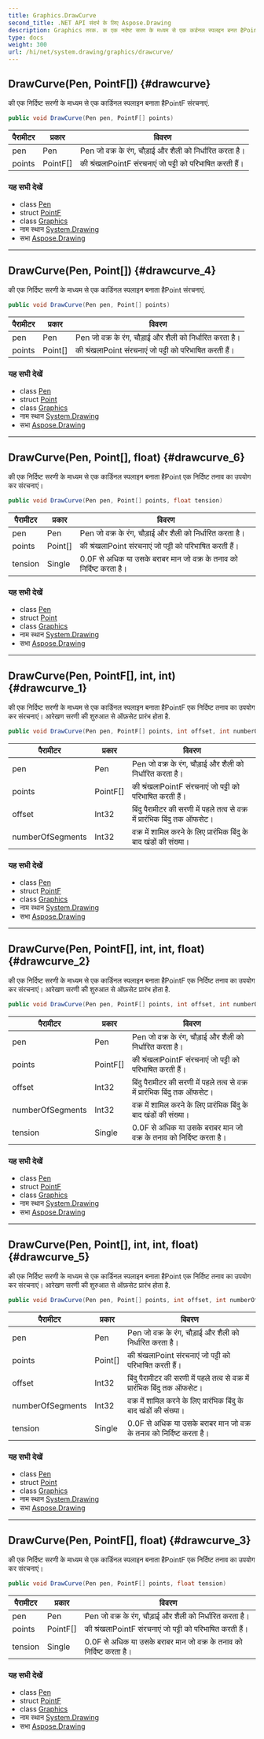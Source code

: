 ```yaml
---
title: Graphics.DrawCurve
second_title: .NET API संदर्भ के लिए Aspose.Drawing
description: Graphics तरक. क एक नर्दष्ट सरण के मध्यम से एक कर्डनल स्पलइन बनत हैPointF संरचनएं.
type: docs
weight: 300
url: /hi/net/system.drawing/graphics/drawcurve/
---
```

## DrawCurve(Pen, PointF[]) {#drawcurve}

की एक निर्दिष्ट सरणी के माध्यम से एक कार्डिनल स्पलाइन बनाता हैPointF संरचनाएं.

```csharp
public void DrawCurve(Pen pen, PointF[] points)
```

| पैरामीटर | प्रकार | विवरण |
| --- | --- | --- |
| pen | Pen | Pen जो वक्र के रंग, चौड़ाई और शैली को निर्धारित करता है। |
| points | PointF[] | की श्रंखलाPointF संरचनाएं जो पट्टी को परिभाषित करती हैं। |

### यह सभी देखें

* class [Pen](../../pen/)
* struct [PointF](../../pointf/)
* class [Graphics](../)
* नाम स्थान [System.Drawing](../../graphics/)
* सभा [Aspose.Drawing](../../../)

---

## DrawCurve(Pen, Point[]) {#drawcurve_4}

की एक निर्दिष्ट सरणी के माध्यम से एक कार्डिनल स्पलाइन बनाता हैPoint संरचनाएं.

```csharp
public void DrawCurve(Pen pen, Point[] points)
```

| पैरामीटर | प्रकार | विवरण |
| --- | --- | --- |
| pen | Pen | Pen जो वक्र के रंग, चौड़ाई और शैली को निर्धारित करता है। |
| points | Point[] | की श्रंखलाPoint संरचनाएं जो पट्टी को परिभाषित करती हैं। |

### यह सभी देखें

* class [Pen](../../pen/)
* struct [Point](../../point/)
* class [Graphics](../)
* नाम स्थान [System.Drawing](../../graphics/)
* सभा [Aspose.Drawing](../../../)

---

## DrawCurve(Pen, Point[], float) {#drawcurve_6}

की एक निर्दिष्ट सरणी के माध्यम से एक कार्डिनल स्पलाइन बनाता हैPoint एक निर्दिष्ट तनाव का उपयोग कर संरचनाएं।

```csharp
public void DrawCurve(Pen pen, Point[] points, float tension)
```

| पैरामीटर | प्रकार | विवरण |
| --- | --- | --- |
| pen | Pen | Pen जो वक्र के रंग, चौड़ाई और शैली को निर्धारित करता है। |
| points | Point[] | की श्रंखलाPoint संरचनाएं जो पट्टी को परिभाषित करती हैं। |
| tension | Single | 0.0F से अधिक या उसके बराबर मान जो वक्र के तनाव को निर्दिष्ट करता है। |

### यह सभी देखें

* class [Pen](../../pen/)
* struct [Point](../../point/)
* class [Graphics](../)
* नाम स्थान [System.Drawing](../../graphics/)
* सभा [Aspose.Drawing](../../../)

---

## DrawCurve(Pen, PointF[], int, int) {#drawcurve_1}

की एक निर्दिष्ट सरणी के माध्यम से एक कार्डिनल स्पलाइन बनाता हैPointF एक निर्दिष्ट तनाव का उपयोग कर संरचनाएं। आरेखण सरणी की शुरुआत से ऑफ़सेट प्रारंभ होता है.

```csharp
public void DrawCurve(Pen pen, PointF[] points, int offset, int numberOfSegments)
```

| पैरामीटर | प्रकार | विवरण |
| --- | --- | --- |
| pen | Pen | Pen जो वक्र के रंग, चौड़ाई और शैली को निर्धारित करता है। |
| points | PointF[] | की श्रंखलाPointF संरचनाएं जो पट्टी को परिभाषित करती हैं। |
| offset | Int32 | बिंदु पैरामीटर की सरणी में पहले तत्व से वक्र में प्रारंभिक बिंदु तक ऑफसेट। |
| numberOfSegments | Int32 | वक्र में शामिल करने के लिए प्रारंभिक बिंदु के बाद खंडों की संख्या। |

### यह सभी देखें

* class [Pen](../../pen/)
* struct [PointF](../../pointf/)
* class [Graphics](../)
* नाम स्थान [System.Drawing](../../graphics/)
* सभा [Aspose.Drawing](../../../)

---

## DrawCurve(Pen, PointF[], int, int, float) {#drawcurve_2}

की एक निर्दिष्ट सरणी के माध्यम से एक कार्डिनल स्पलाइन बनाता हैPointF एक निर्दिष्ट तनाव का उपयोग कर संरचनाएं। आरेखण सरणी की शुरुआत से ऑफ़सेट प्रारंभ होता है.

```csharp
public void DrawCurve(Pen pen, PointF[] points, int offset, int numberOfSegments, float tension)
```

| पैरामीटर | प्रकार | विवरण |
| --- | --- | --- |
| pen | Pen | Pen जो वक्र के रंग, चौड़ाई और शैली को निर्धारित करता है। |
| points | PointF[] | की श्रंखलाPointF संरचनाएं जो पट्टी को परिभाषित करती हैं। |
| offset | Int32 | बिंदु पैरामीटर की सरणी में पहले तत्व से वक्र में प्रारंभिक बिंदु तक ऑफसेट। |
| numberOfSegments | Int32 | वक्र में शामिल करने के लिए प्रारंभिक बिंदु के बाद खंडों की संख्या। |
| tension | Single | 0.0F से अधिक या उसके बराबर मान जो वक्र के तनाव को निर्दिष्ट करता है। |

### यह सभी देखें

* class [Pen](../../pen/)
* struct [PointF](../../pointf/)
* class [Graphics](../)
* नाम स्थान [System.Drawing](../../graphics/)
* सभा [Aspose.Drawing](../../../)

---

## DrawCurve(Pen, Point[], int, int, float) {#drawcurve_5}

की एक निर्दिष्ट सरणी के माध्यम से एक कार्डिनल स्पलाइन बनाता हैPoint एक निर्दिष्ट तनाव का उपयोग कर संरचनाएं। आरेखण सरणी की शुरुआत से ऑफ़सेट प्रारंभ होता है.

```csharp
public void DrawCurve(Pen pen, Point[] points, int offset, int numberOfSegments, float tension)
```

| पैरामीटर | प्रकार | विवरण |
| --- | --- | --- |
| pen | Pen | Pen जो वक्र के रंग, चौड़ाई और शैली को निर्धारित करता है। |
| points | Point[] | की श्रंखलाPoint संरचनाएं जो पट्टी को परिभाषित करती हैं। |
| offset | Int32 | बिंदु पैरामीटर की सरणी में पहले तत्व से वक्र में प्रारंभिक बिंदु तक ऑफसेट। |
| numberOfSegments | Int32 | वक्र में शामिल करने के लिए प्रारंभिक बिंदु के बाद खंडों की संख्या। |
| tension | Single | 0.0F से अधिक या उसके बराबर मान जो वक्र के तनाव को निर्दिष्ट करता है। |

### यह सभी देखें

* class [Pen](../../pen/)
* struct [Point](../../point/)
* class [Graphics](../)
* नाम स्थान [System.Drawing](../../graphics/)
* सभा [Aspose.Drawing](../../../)

---

## DrawCurve(Pen, PointF[], float) {#drawcurve_3}

की एक निर्दिष्ट सरणी के माध्यम से एक कार्डिनल स्पलाइन बनाता हैPointF एक निर्दिष्ट तनाव का उपयोग कर संरचनाएं।

```csharp
public void DrawCurve(Pen pen, PointF[] points, float tension)
```

| पैरामीटर | प्रकार | विवरण |
| --- | --- | --- |
| pen | Pen | Pen जो वक्र के रंग, चौड़ाई और शैली को निर्धारित करता है। |
| points | PointF[] | की श्रंखलाPointF संरचनाएं जो पट्टी को परिभाषित करती हैं। |
| tension | Single | 0.0F से अधिक या उसके बराबर मान जो वक्र के तनाव को निर्दिष्ट करता है। |

### यह सभी देखें

* class [Pen](../../pen/)
* struct [PointF](../../pointf/)
* class [Graphics](../)
* नाम स्थान [System.Drawing](../../graphics/)
* सभा [Aspose.Drawing](../../../)


